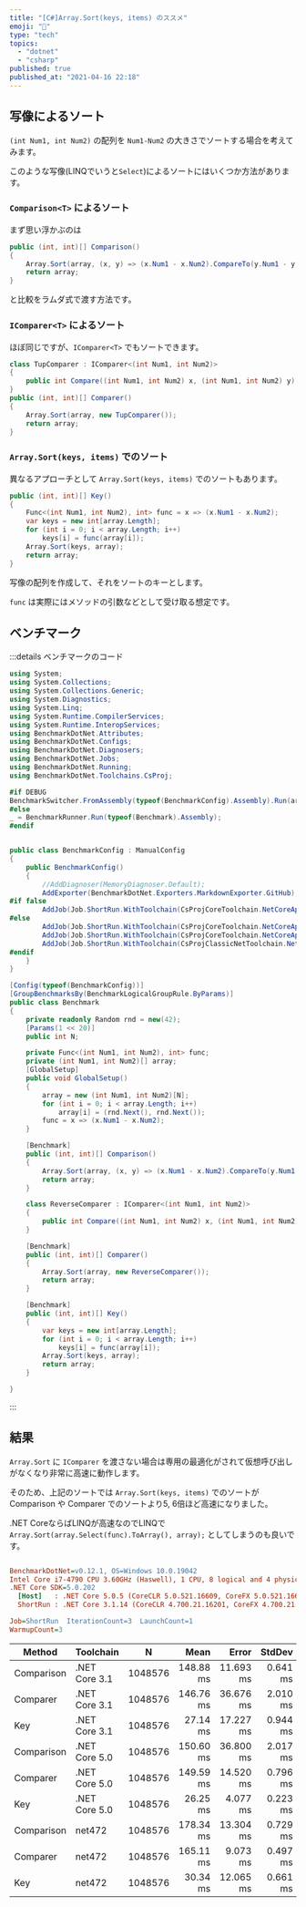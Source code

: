 ```yaml
---
title: "[C#]Array.Sort(keys, items) のススメ"
emoji: "🐷"
type: "tech"
topics:
  - "dotnet"
  - "csharp"
published: true
published_at: "2021-04-16 22:18"
---
```


## 写像によるソート

`(int Num1, int Num2)` の配列を `Num1-Num2` の大きさでソートする場合を考えてみます。

このような写像(LINQでいうと`Select`)によるソートにはいくつか方法があります。

### `Comparison<T>` によるソート

まず思い浮かぶのは

```csharp
public (int, int)[] Comparison()
{
    Array.Sort(array, (x, y) => (x.Num1 - x.Num2).CompareTo(y.Num1 - y.Num2));
    return array;
}
```

と比較をラムダ式で渡す方法です。

### `IComparer<T>` によるソート

ほぼ同じですが、`IComparer<T>` でもソートできます。

```csharp
class TupComparer : IComparer<(int Num1, int Num2)>
{
    public int Compare((int Num1, int Num2) x, (int Num1, int Num2) y) => (x.Num1 - x.Num2).CompareTo(y.Num1 - y.Num2);
}
public (int, int)[] Comparer()
{
    Array.Sort(array, new TupComparer());
    return array;
}
```



### `Array.Sort(keys, items)` でのソート

異なるアプローチとして `Array.Sort(keys, items)` でのソートもあります。

```csharp
public (int, int)[] Key()
{
    Func<(int Num1, int Num2), int> func = x => (x.Num1 - x.Num2);
    var keys = new int[array.Length];
    for (int i = 0; i < array.Length; i++)
        keys[i] = func(array[i]);
    Array.Sort(keys, array);
    return array;
}
```

写像の配列を作成して、それをソートのキーとします。

`func` は実際にはメソッドの引数などとして受け取る想定です。

## ベンチマーク

:::details ベンチマークのコード

```csharp
using System;
using System.Collections;
using System.Collections.Generic;
using System.Diagnostics;
using System.Linq;
using System.Runtime.CompilerServices;
using System.Runtime.InteropServices;
using BenchmarkDotNet.Attributes;
using BenchmarkDotNet.Configs;
using BenchmarkDotNet.Diagnosers;
using BenchmarkDotNet.Jobs;
using BenchmarkDotNet.Running;
using BenchmarkDotNet.Toolchains.CsProj;

#if DEBUG
BenchmarkSwitcher.FromAssembly(typeof(BenchmarkConfig).Assembly).Run(args, new DebugInProcessConfig());
#else
_ = BenchmarkRunner.Run(typeof(Benchmark).Assembly);
#endif


public class BenchmarkConfig : ManualConfig
{
    public BenchmarkConfig()
    {
        //AddDiagnoser(MemoryDiagnoser.Default);
        AddExporter(BenchmarkDotNet.Exporters.MarkdownExporter.GitHub);
#if false
        AddJob(Job.ShortRun.WithToolchain(CsProjCoreToolchain.NetCoreApp31));
#else
        AddJob(Job.ShortRun.WithToolchain(CsProjCoreToolchain.NetCoreApp50));
        AddJob(Job.ShortRun.WithToolchain(CsProjCoreToolchain.NetCoreApp31));
        AddJob(Job.ShortRun.WithToolchain(CsProjClassicNetToolchain.Net472));
#endif
    }
}

[Config(typeof(BenchmarkConfig))]
[GroupBenchmarksBy(BenchmarkLogicalGroupRule.ByParams)]
public class Benchmark
{
    private readonly Random rnd = new(42);
    [Params(1 << 20)]
    public int N;

    private Func<(int Num1, int Num2), int> func;
    private (int Num1, int Num2)[] array;
    [GlobalSetup]
    public void GlobalSetup()
    {
        array = new (int Num1, int Num2)[N];
        for (int i = 0; i < array.Length; i++)
            array[i] = (rnd.Next(), rnd.Next());
        func = x => (x.Num1 - x.Num2);
    }

    [Benchmark]
    public (int, int)[] Comparison()
    {
        Array.Sort(array, (x, y) => (x.Num1 - x.Num2).CompareTo(y.Num1 - y.Num2));
        return array;
    }

    class ReverseComparer : IComparer<(int Num1, int Num2)>
    {
        public int Compare((int Num1, int Num2) x, (int Num1, int Num2) y) => (x.Num1 - x.Num2).CompareTo(y.Num1 - y.Num2);
    }

    [Benchmark]
    public (int, int)[] Comparer()
    {
        Array.Sort(array, new ReverseComparer());
        return array;
    }

    [Benchmark]
    public (int, int)[] Key()
    {
        var keys = new int[array.Length];
        for (int i = 0; i < array.Length; i++)
            keys[i] = func(array[i]);
        Array.Sort(keys, array);
        return array;
    }

}
```

:::

## 結果

`Array.Sort` に `IComparer` を渡さない場合は専用の最適化がされて仮想呼び出しがなくなり非常に高速に動作します。

そのため、上記のソートでは `Array.Sort(keys, items)` でのソートが Comparison や Comparer でのソートより5, 6倍ほど高速になりました。

.NET CoreならばLINQが高速なのでLINQで `Array.Sort(array.Select(func).ToArray(), array);` としてしまうのも良いです。

``` ini

BenchmarkDotNet=v0.12.1, OS=Windows 10.0.19042
Intel Core i7-4790 CPU 3.60GHz (Haswell), 1 CPU, 8 logical and 4 physical cores
.NET Core SDK=5.0.202
  [Host]   : .NET Core 5.0.5 (CoreCLR 5.0.521.16609, CoreFX 5.0.521.16609), X64 RyuJIT
  ShortRun : .NET Core 3.1.14 (CoreCLR 4.700.21.16201, CoreFX 4.700.21.16208), X64 RyuJIT

Job=ShortRun  IterationCount=3  LaunchCount=1  
WarmupCount=3  

```
|     Method |     Toolchain |       N |      Mean |     Error |   StdDev |
|----------- |-------------- |-------- |----------:|----------:|---------:|
| Comparison | .NET Core 3.1 | 1048576 | 148.88 ms | 11.693 ms | 0.641 ms |
|   Comparer | .NET Core 3.1 | 1048576 | 146.76 ms | 36.676 ms | 2.010 ms |
|        Key | .NET Core 3.1 | 1048576 |  27.14 ms | 17.227 ms | 0.944 ms |
| Comparison | .NET Core 5.0 | 1048576 | 150.60 ms | 36.800 ms | 2.017 ms |
|   Comparer | .NET Core 5.0 | 1048576 | 149.59 ms | 14.520 ms | 0.796 ms |
|        Key | .NET Core 5.0 | 1048576 |  26.25 ms |  4.077 ms | 0.223 ms |
| Comparison |        net472 | 1048576 | 178.34 ms | 13.304 ms | 0.729 ms |
|   Comparer |        net472 | 1048576 | 165.11 ms |  9.073 ms | 0.497 ms |
|        Key |        net472 | 1048576 |  30.34 ms | 12.065 ms | 0.661 ms |
